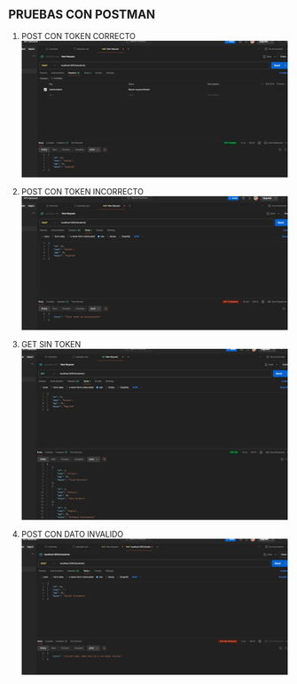 ## PRUEBAS CON POSTMAN

1. POST CON TOKEN CORRECTO
   ![GET /students](/TAREA%20CLASE%209/image/post03.png)

2. POST CON TOKEN INCORRECTO
   ![GET /students](/TAREA%20CLASE%209/image/post01.png)

3. GET SIN TOKEN
   ![GET /students](/TAREA%20CLASE%209/image/post02.png)

4. POST CON DATO INVALIDO
   ![GET /students](/TAREA%20CLASE%209/image/post04.png)
